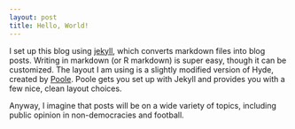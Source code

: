 ```yaml
---
layout: post
title: Hello, World!
---
```


I set up this blog using [jekyll](http://jekyllrb.com/), which converts markdown files into blog posts. Writing in markdown (or R markdown) is super easy, though it can be customized. The layout I am using is a slightly modified version of Hyde, created by [Poole](http://getpoole.com/). Poole gets you set up with Jekyll and provides you with a few nice, clean layout choices. 

Anyway, I imagine that posts will be on a wide variety of topics, including public opinion in non-democracies and football.
